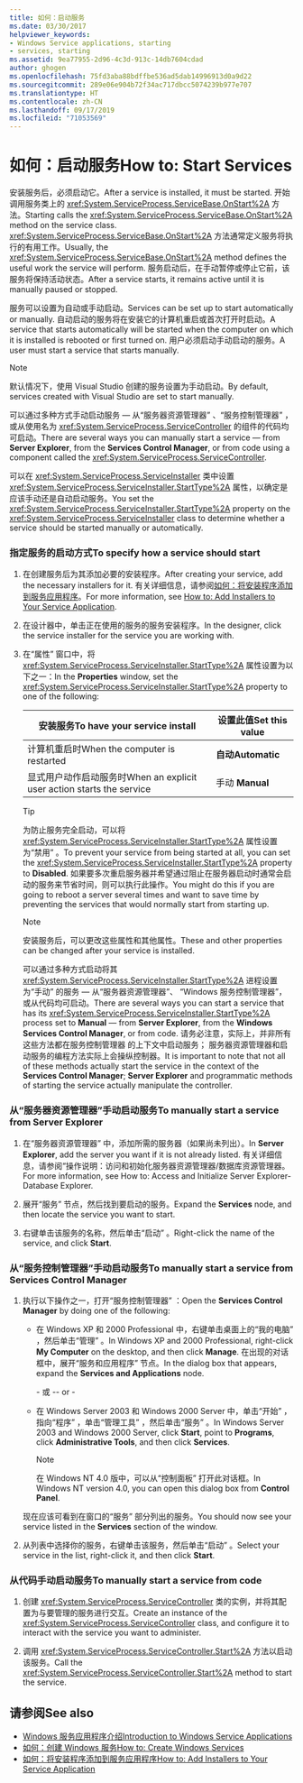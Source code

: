 ```yaml
---
title: 如何：启动服务
ms.date: 03/30/2017
helpviewer_keywords:
- Windows Service applications, starting
- services, starting
ms.assetid: 9ea77955-2d96-4c3d-913c-14db7604cdad
author: ghogen
ms.openlocfilehash: 75fd3aba88bdffbe536ad5dab14996913d0a9d22
ms.sourcegitcommit: 289e06e904b72f34ac717dbcc5074239b977e707
ms.translationtype: HT
ms.contentlocale: zh-CN
ms.lasthandoff: 09/17/2019
ms.locfileid: "71053569"
---
```

# <a name="how-to-start-services"></a><span data-ttu-id="f4da4-102">如何：启动服务</span><span class="sxs-lookup"><span data-stu-id="f4da4-102">How to: Start Services</span></span>

<span data-ttu-id="f4da4-103">安装服务后，必须启动它。</span><span class="sxs-lookup"><span data-stu-id="f4da4-103">After a service is installed, it must be started.</span></span> <span data-ttu-id="f4da4-104">开始调用服务类上的 <xref:System.ServiceProcess.ServiceBase.OnStart%2A> 方法。</span><span class="sxs-lookup"><span data-stu-id="f4da4-104">Starting calls the <xref:System.ServiceProcess.ServiceBase.OnStart%2A> method on the service class.</span></span> <span data-ttu-id="f4da4-105"><xref:System.ServiceProcess.ServiceBase.OnStart%2A> 方法通常定义服务将执行的有用工作。</span><span class="sxs-lookup"><span data-stu-id="f4da4-105">Usually, the <xref:System.ServiceProcess.ServiceBase.OnStart%2A> method defines the useful work the service will perform.</span></span> <span data-ttu-id="f4da4-106">服务启动后，在手动暂停或停止它前，该服务将保持活动状态。</span><span class="sxs-lookup"><span data-stu-id="f4da4-106">After a service starts, it remains active until it is manually paused or stopped.</span></span>

<span data-ttu-id="f4da4-107">服务可以设置为自动或手动启动。</span><span class="sxs-lookup"><span data-stu-id="f4da4-107">Services can be set up to start automatically or manually.</span></span> <span data-ttu-id="f4da4-108">自动启动的服务将在安装它的计算机重启或首次打开时启动。</span><span class="sxs-lookup"><span data-stu-id="f4da4-108">A service that starts automatically will be started when the computer on which it is installed is rebooted or first turned on.</span></span> <span data-ttu-id="f4da4-109">用户必须启动手动启动的服务。</span><span class="sxs-lookup"><span data-stu-id="f4da4-109">A user must start a service that starts manually.</span></span>

> [!NOTE]
> <span data-ttu-id="f4da4-110">默认情况下，使用 Visual Studio 创建的服务设置为手动启动。</span><span class="sxs-lookup"><span data-stu-id="f4da4-110">By default, services created with Visual Studio are set to start manually.</span></span>

<span data-ttu-id="f4da4-111">可以通过多种方式手动启动服务 — 从“服务器资源管理器”  、“服务控制管理器”  ，或从使用名为 <xref:System.ServiceProcess.ServiceController> 的组件的代码均可启动。</span><span class="sxs-lookup"><span data-stu-id="f4da4-111">There are several ways you can manually start a service — from **Server Explorer**, from the **Services Control Manager**, or from code using a component called the <xref:System.ServiceProcess.ServiceController>.</span></span>

<span data-ttu-id="f4da4-112">可以在 <xref:System.ServiceProcess.ServiceInstaller> 类中设置 <xref:System.ServiceProcess.ServiceInstaller.StartType%2A> 属性，以确定是应该手动还是自动启动服务。</span><span class="sxs-lookup"><span data-stu-id="f4da4-112">You set the <xref:System.ServiceProcess.ServiceInstaller.StartType%2A> property on the <xref:System.ServiceProcess.ServiceInstaller> class to determine whether a service should be started manually or automatically.</span></span>

### <a name="to-specify-how-a-service-should-start"></a><span data-ttu-id="f4da4-113">指定服务的启动方式</span><span class="sxs-lookup"><span data-stu-id="f4da4-113">To specify how a service should start</span></span>

1. <span data-ttu-id="f4da4-114">在创建服务后为其添加必要的安装程序。</span><span class="sxs-lookup"><span data-stu-id="f4da4-114">After creating your service, add the necessary installers for it.</span></span> <span data-ttu-id="f4da4-115">有关详细信息，请参阅[如何：将安装程序添加到服务应用程序](how-to-add-installers-to-your-service-application.md)。</span><span class="sxs-lookup"><span data-stu-id="f4da4-115">For more information, see [How to: Add Installers to Your Service Application](how-to-add-installers-to-your-service-application.md).</span></span>

2. <span data-ttu-id="f4da4-116">在设计器中，单击正在使用的服务的服务安装程序。</span><span class="sxs-lookup"><span data-stu-id="f4da4-116">In the designer, click the service installer for the service you are working with.</span></span>

3. <span data-ttu-id="f4da4-117">在“属性”  窗口中，将 <xref:System.ServiceProcess.ServiceInstaller.StartType%2A> 属性设置为以下之一：</span><span class="sxs-lookup"><span data-stu-id="f4da4-117">In the **Properties** window, set the <xref:System.ServiceProcess.ServiceInstaller.StartType%2A> property to one of the following:</span></span>

    |<span data-ttu-id="f4da4-118">安装服务</span><span class="sxs-lookup"><span data-stu-id="f4da4-118">To have your service install</span></span>|<span data-ttu-id="f4da4-119">设置此值</span><span class="sxs-lookup"><span data-stu-id="f4da4-119">Set this value</span></span>|
    |----------------------------------|--------------------|
    |<span data-ttu-id="f4da4-120">计算机重启时</span><span class="sxs-lookup"><span data-stu-id="f4da4-120">When the computer is restarted</span></span>|<span data-ttu-id="f4da4-121">**自动**</span><span class="sxs-lookup"><span data-stu-id="f4da4-121">**Automatic**</span></span>|
    |<span data-ttu-id="f4da4-122">显式用户动作启动服务时</span><span class="sxs-lookup"><span data-stu-id="f4da4-122">When an explicit user action starts the service</span></span>|<span data-ttu-id="f4da4-123">手动 </span><span class="sxs-lookup"><span data-stu-id="f4da4-123">**Manual**</span></span>|

    > [!TIP]
    > <span data-ttu-id="f4da4-124">为防止服务完全启动，可以将 <xref:System.ServiceProcess.ServiceInstaller.StartType%2A> 属性设置为“禁用”  。</span><span class="sxs-lookup"><span data-stu-id="f4da4-124">To prevent your service from being started at all, you can set the <xref:System.ServiceProcess.ServiceInstaller.StartType%2A> property to **Disabled**.</span></span> <span data-ttu-id="f4da4-125">如果要多次重启服务器并希望通过阻止在服务器启动时通常会启动的服务来节省时间，则可以执行此操作。</span><span class="sxs-lookup"><span data-stu-id="f4da4-125">You might do this if you are going to reboot a server several times and want to save time by preventing the services that would normally start from starting up.</span></span>

    > [!NOTE]
    > <span data-ttu-id="f4da4-126">安装服务后，可以更改这些属性和其他属性。</span><span class="sxs-lookup"><span data-stu-id="f4da4-126">These and other properties can be changed after your service is installed.</span></span>

    <span data-ttu-id="f4da4-127">可以通过多种方式启动将其 <xref:System.ServiceProcess.ServiceInstaller.StartType%2A> 进程设置为“手动”  的服务 — 从“服务器资源管理器”、   “Windows 服务控制管理器”，或从代码均可启动。</span><span class="sxs-lookup"><span data-stu-id="f4da4-127">There are several ways you can start a service that has its <xref:System.ServiceProcess.ServiceInstaller.StartType%2A> process set to **Manual** — from **Server Explorer**, from the **Windows Services Control Manager**, or from code.</span></span> <span data-ttu-id="f4da4-128">请务必注意，实际上，并非所有这些方法都在服务控制管理器  的上下文中启动服务；  服务器资源管理器和启动服务的编程方法实际上会操纵控制器。</span><span class="sxs-lookup"><span data-stu-id="f4da4-128">It is important to note that not all of these methods actually start the service in the context of the **Services Control Manager**; **Server Explorer** and programmatic methods of starting the service actually manipulate the controller.</span></span>

### <a name="to-manually-start-a-service-from-server-explorer"></a><span data-ttu-id="f4da4-129">从“服务器资源管理器”手动启动服务</span><span class="sxs-lookup"><span data-stu-id="f4da4-129">To manually start a service from Server Explorer</span></span>

1. <span data-ttu-id="f4da4-130">在“服务器资源管理器”  中，添加所需的服务器（如果尚未列出）。</span><span class="sxs-lookup"><span data-stu-id="f4da4-130">In **Server Explorer**, add the server you want if it is not already listed.</span></span> <span data-ttu-id="f4da4-131">有关详细信息，请参阅“操作说明：访问和初始化服务器资源管理器/数据库资源管理器。</span><span class="sxs-lookup"><span data-stu-id="f4da4-131">For more information, see How to: Access and Initialize Server Explorer-Database Explorer.</span></span>

2. <span data-ttu-id="f4da4-132">展开“服务”  节点，然后找到要启动的服务。</span><span class="sxs-lookup"><span data-stu-id="f4da4-132">Expand the **Services** node, and then locate the service you want to start.</span></span>

3. <span data-ttu-id="f4da4-133">右键单击该服务的名称，然后单击“启动”  。</span><span class="sxs-lookup"><span data-stu-id="f4da4-133">Right-click the name of the service, and click **Start**.</span></span>

### <a name="to-manually-start-a-service-from-services-control-manager"></a><span data-ttu-id="f4da4-134">从“服务控制管理器”手动启动服务</span><span class="sxs-lookup"><span data-stu-id="f4da4-134">To manually start a service from Services Control Manager</span></span>

1. <span data-ttu-id="f4da4-135">执行以下操作之一，打开“服务控制管理器”  ：</span><span class="sxs-lookup"><span data-stu-id="f4da4-135">Open the **Services Control Manager** by doing one of the following:</span></span>

    - <span data-ttu-id="f4da4-136">在 Windows XP 和 2000 Professional 中，右键单击桌面上的“我的电脑”  ，然后单击“管理”  。</span><span class="sxs-lookup"><span data-stu-id="f4da4-136">In Windows XP and 2000 Professional, right-click **My Computer** on the desktop, and then click **Manage**.</span></span> <span data-ttu-id="f4da4-137">在出现的对话框中，展开“服务和应用程序”  节点。</span><span class="sxs-lookup"><span data-stu-id="f4da4-137">In the dialog box that appears, expand the **Services and Applications** node.</span></span>

      <span data-ttu-id="f4da4-138">\- 或 -</span><span class="sxs-lookup"><span data-stu-id="f4da4-138">\- or -</span></span>

    - <span data-ttu-id="f4da4-139">在 Windows Server 2003 和 Windows 2000 Server 中，单击“开始”  ，指向“程序”  ，单击“管理工具”  ，然后单击“服务”  。</span><span class="sxs-lookup"><span data-stu-id="f4da4-139">In Windows Server 2003 and Windows 2000 Server, click **Start**, point to **Programs**, click **Administrative Tools**, and then click **Services**.</span></span>

      > [!NOTE]
      > <span data-ttu-id="f4da4-140">在 Windows NT 4.0 版中，可以从“控制面板”  打开此对话框。</span><span class="sxs-lookup"><span data-stu-id="f4da4-140">In Windows NT version 4.0, you can open this dialog box from **Control Panel**.</span></span>

    <span data-ttu-id="f4da4-141">现在应该可看到在窗口的“服务”  部分列出的服务。</span><span class="sxs-lookup"><span data-stu-id="f4da4-141">You should now see your service listed in the **Services** section of the window.</span></span>

2. <span data-ttu-id="f4da4-142">从列表中选择你的服务，右键单击该服务，然后单击“启动”  。</span><span class="sxs-lookup"><span data-stu-id="f4da4-142">Select your service in the list, right-click it, and then click **Start**.</span></span>

### <a name="to-manually-start-a-service-from-code"></a><span data-ttu-id="f4da4-143">从代码手动启动服务</span><span class="sxs-lookup"><span data-stu-id="f4da4-143">To manually start a service from code</span></span>

1. <span data-ttu-id="f4da4-144">创建 <xref:System.ServiceProcess.ServiceController> 类的实例，并将其配置为与要管理的服务进行交互。</span><span class="sxs-lookup"><span data-stu-id="f4da4-144">Create an instance of the <xref:System.ServiceProcess.ServiceController> class, and configure it to interact with the service you want to administer.</span></span>

2. <span data-ttu-id="f4da4-145">调用 <xref:System.ServiceProcess.ServiceController.Start%2A> 方法以启动该服务。</span><span class="sxs-lookup"><span data-stu-id="f4da4-145">Call the <xref:System.ServiceProcess.ServiceController.Start%2A> method to start the service.</span></span>

## <a name="see-also"></a><span data-ttu-id="f4da4-146">请参阅</span><span class="sxs-lookup"><span data-stu-id="f4da4-146">See also</span></span>

- [<span data-ttu-id="f4da4-147">Windows 服务应用程序介绍</span><span class="sxs-lookup"><span data-stu-id="f4da4-147">Introduction to Windows Service Applications</span></span>](introduction-to-windows-service-applications.md)
- [<span data-ttu-id="f4da4-148">如何：创建 Windows 服务</span><span class="sxs-lookup"><span data-stu-id="f4da4-148">How to: Create Windows Services</span></span>](how-to-create-windows-services.md)
- [<span data-ttu-id="f4da4-149">如何：将安装程序添加到服务应用程序</span><span class="sxs-lookup"><span data-stu-id="f4da4-149">How to: Add Installers to Your Service Application</span></span>](how-to-add-installers-to-your-service-application.md)
